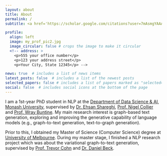 ```yaml
---
layout: about
title: About
permalink: /
subtitle: <a href='https://scholar.google.com/citations?user=7mAsmgYAAAAJ&hl=en'>Google Scholar</a>

profile:
  align: left
  image: my_prof_pic2.jpg
  image_circular: false # crops the image to make it circular
  <!-- address: >
    <p>555 your office number</p>
    <p>123 your address street</p>
    <p>Your City, State 12345</p> -->

news: true  # includes a list of news items
latest_posts: false  # includes a list of the newest posts
selected_papers: false # includes a list of papers marked as "selected={true}"
social: false  # includes social icons at the bottom of the page
---
```


I am a 1st-year PhD student in NLP at the [Department of Data Science & AI, Monash University](https://research.monash.edu/en/organisations/department-of-data-science-ai), supervised by [Dr. Ehsan Shareghi](https://eehsan.github.io), [Prof. Nigel Collier](https://sites.google.com/site/nhcollier/home) and [Prof. Wray Buntine](https://bayesian-models.org). My main research interest is graph-based text generation, exploring and improving the generative capability of language models (e.g., graph-to-text generation, text-to-graph generation).

Prior to this, I obtained my Master of Science (Computer Science) degree at [University of Melbourne](https://www.unimelb.edu.au). During my master stage, I finished a NLP research project which was about the variational graph-to-text generation, supervised by [Prof. Trevor Cohn](https://people.eng.unimelb.edu.au/tcohn/) and [Dr. Daniel Beck](https://beckdaniel.wordpress.com).

<!-- You can also disable any of these elements by editing `profile` property of the YAML header of your `_pages/about.md`. Edit `_bibliography/papers.bib` and Jekyll will render your [publications page](/al-folio/publications/) automatically. -->

<!-- Link to your social media connections, too. This theme is set up to use [Font Awesome icons](http://fortawesome.github.io/Font-Awesome/) and [Academicons](https://jpswalsh.github.io/academicons/), like the ones below. Add your Facebook, Twitter, LinkedIn, Google Scholar, or just disable all of them. -->
